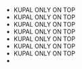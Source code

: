 - KUPAL ONLY ON TOP
- KUPAL ONLY ON TOP
- KUPAL ONLY ON TOP
- KUPAL ONLY ON TOP
- KUPAL ONLY ON TOP
- KUPAL ONLY ON TOP
- KUPAL ONLY ON TOP
- 

<!---
scrtonlyy/scrtonlyy is a ✨ special ✨ repository because its `README.md` (this file) appears on your GitHub profile.
You can click the Preview link to take a look at your changes.
--->
